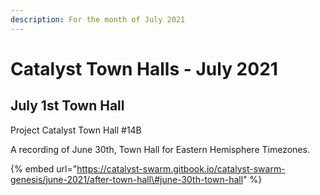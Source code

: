 ```yaml
---
description: For the month of July 2021
---
```


# Catalyst Town Halls - July 2021

## July 1st Town Hall

Project Catalyst Town Hall \#14B

A recording of June 30th, Town Hall for Eastern Hemisphere Timezones.

{% embed url="https://catalyst-swarm.gitbook.io/catalyst-swarm-genesis/june-2021/after-town-hall\#june-30th-town-hall" %}





